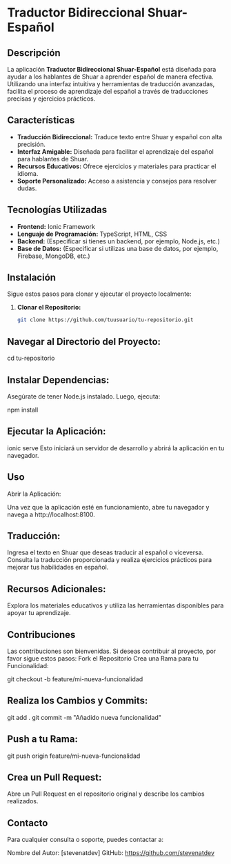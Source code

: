 # Traductor Bidireccional Shuar-Español

## Descripción

La aplicación **Traductor Bidireccional Shuar-Español** está diseñada para ayudar a los hablantes de Shuar a aprender español de manera efectiva. Utilizando una interfaz intuitiva y herramientas de traducción avanzadas, facilita el proceso de aprendizaje del español a través de traducciones precisas y ejercicios prácticos.

## Características

- **Traducción Bidireccional:** Traduce texto entre Shuar y español con alta precisión.
- **Interfaz Amigable:** Diseñada para facilitar el aprendizaje del español para hablantes de Shuar.
- **Recursos Educativos:** Ofrece ejercicios y materiales para practicar el idioma.
- **Soporte Personalizado:** Acceso a asistencia y consejos para resolver dudas.

## Tecnologías Utilizadas

- **Frontend:** Ionic Framework
- **Lenguaje de Programación:** TypeScript, HTML, CSS
- **Backend:** (Especificar si tienes un backend, por ejemplo, Node.js, etc.)
- **Base de Datos:** (Especificar si utilizas una base de datos, por ejemplo, Firebase, MongoDB, etc.)

## Instalación

Sigue estos pasos para clonar y ejecutar el proyecto localmente:

1. **Clonar el Repositorio:**

   ```bash
   git clone https://github.com/tuusuario/tu-repositorio.git
   
## Navegar al Directorio del Proyecto:

cd tu-repositorio

## Instalar Dependencias:

Asegúrate de tener Node.js instalado. Luego, ejecuta:

npm install

## Ejecutar la Aplicación:

ionic serve
Esto iniciará un servidor de desarrollo y abrirá la aplicación en tu navegador.

## Uso
Abrir la Aplicación:

Una vez que la aplicación esté en funcionamiento, abre tu navegador y navega a http://localhost:8100.

## Traducción:

Ingresa el texto en Shuar que deseas traducir al español o viceversa.
Consulta la traducción proporcionada y realiza ejercicios prácticos para mejorar tus habilidades en español.

## Recursos Adicionales:

Explora los materiales educativos y utiliza las herramientas disponibles para apoyar tu aprendizaje.

## Contribuciones

Las contribuciones son bienvenidas. Si deseas contribuir al proyecto, por favor sigue estos pasos:
Fork el Repositorio
Crea una Rama para tu Funcionalidad:

git checkout -b feature/mi-nueva-funcionalidad

## Realiza los Cambios y Commits:

git add .
git commit -m "Añadido nueva funcionalidad"

## Push a tu Rama:

git push origin feature/mi-nueva-funcionalidad

## Crea un Pull Request:

Abre un Pull Request en el repositorio original y describe los cambios realizados.

## Contacto
Para cualquier consulta o soporte, puedes contactar a:

Nombre del Autor: [stevenatdev]
GitHub: https://github.com/stevenatdev
